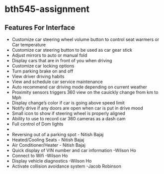 # bth545-assignment

## Features For Interface
* Customize car steering wheel volume button  to control seat warmers or Car temperature
* Customize car steering button to be used as car gear stick
* Adjust mirrors to auto or manual fold
* Display cars that are in front of you when driving
* Customize car locking options
* Turn parking brake on and off
* View driver driving habits
* View and schedule car service maintenance
* Auto recommend car driving mode depending on current weather
* Proximity sensors triggers 360 view on the cauickly change from km to Mph
* Display change’s color if car is going above speed limit
* Notify drive if any doors are open when car is put in drive mood
* Small icon to show if steering wheel is properly aligned
* Ability to use to record car 360 cameras as a dash cam
* Full control of Dom lights
*
* Reversing out of a parking spot - Nitish Bajaj
* Heated/Cooling Seats - Nitish Bajaj
* Air Conditioner/Heater - Nitish Bajaj
* Quick display of VIN number and car information -Wilson Ho
* Connect to Wifi  -Wilson Ho
* Display vehicle diagnostics -Wilson Ho
* Activate collision avoidance system -Jacob Robinson
